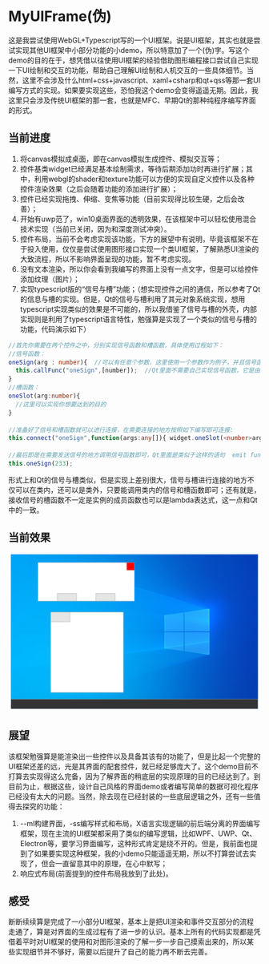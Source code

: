 # MyUIFrame(伪)
这是我尝试使用WebGL+Typescript写的一个UI框架。说是UI框架，其实也就是尝试实现其他UI框架中小部分功能的小demo，所以特意加了一个(伪)字。写这个demo的目的在于，想凭借以往使用UI框架的经验借助图形编程接口尝试自己实现一下UI绘制和交互的功能，帮助自己理解UI绘制和人机交互的一些具体细节。当然，这里不会涉及什么html+css+javascript、xaml+csharp和qt+qss等那一套UI编写方式的实现。如果要实现这些，恐怕我这个demo会变得遥遥无期。因此，我这里只会涉及传统UI框架的那一套，也就是MFC、早期Qt的那种纯程序编写界面的形式。
## 当前进度
1. 将canvas模拟成桌面，即在canvas模拟生成控件、模拟交互等；
2. 控件基类widget已经满足基本绘制需求，等待后期添加功时再进行扩展；其中，利用webgl的shader和texture功能可以方便的实现自定义控件以及各种控件渲染效果（之后会随着功能的添加进行扩展）；
3. 控件已经实现拖拽、伸缩、变焦等功能（目前实现得比较生硬，之后会改善）；
4. 开始有uwp范了，win10桌面界面的透明效果，在该框架中可以轻松使用混合技术实现（当前已关闭，因为和深度测试冲突）。
5. 控件布局，当前不会考虑实现该功能，下方的展望中有说明，毕竟该框架不在于投入使用，仅仅是尝试使用图形接口实现一个类UI框架，了解熟悉UI渲染的大致流程，所以不影响界面呈现的功能，暂不考虑实现。
6. 没有文本渲染，所以你会看到我编写的界面上没有一点文字，但是可以给控件添加纹理（图片）；
7. 实现typescript版的“信号与槽”功能；（想实现控件之间的通信，所以参考了Qt的信息与槽的实现。但是，Qt的信号与槽利用了其元对象系统实现，想用typescript实现类似的效果是不可能的，所以我借鉴了信号与槽的外壳，内部实现则是利用了typescript语言特性，勉强算是实现了一个类似的信号与槽的功能，代码演示如下）
```typescript
//首先你需要在两个控件之中，分别实现信号函数和槽函数，具体使用过程如下：
//信号函数：
oneSign(arg : number){  //可以有任意个参数，这里使用一个参数作为例子，并且信号函数和槽函数的参数要一致，这一点和Qt的一样
  this.callFunc("oneSign",[number]);  //Qt里面不需要自己实现信号函数，它是由元对象编译器代为实现，但是这里我们需要实现它，只需要调用基类的callFunc函数传入信号函数名和参数数组即可。
}
//槽函数：
oneSlot(arg:number){
  //这里可以实现你想要达到的目的
}

//准备好了信号和槽函数就可以进行连接，在需要连接的地方按照如下编写即可连接:
this.connect("oneSign",function(args:any[]){ widget.oneSlot(<number>args[0])});  //第二个参数是一个lambda表达式，里面调用了槽函数

//最后即是在需要发送信号的地方调用信号函数即可，Qt里面是类似于这样的语句  emit func();
this.oneSign(233);
```
形式上和Qt的信号与槽类似，但是实现上差别很大，信号与槽进行连接的地方不仅可以在类内，还可以是类外，只要能调用类内的信号和槽函数即可；还有就是，接收信号的槽函数不一定是实例的成员函数也可以是lambda表达式，这一点和Qt中的一致。
## 当前效果
![效果](https://github.com/Zer0n1-coder/MyToys/blob/master/MyUIFrame/rendering.jpg)  
## 展望
该框架勉强算是能渲染出一些控件以及具备其该有的功能了，但是比起一个完整的UI框架还差的远，光是其界面的配套控件，就已经足够庞大了。这个demo目前不打算去实现得这么完备，因为了解界面的稍底层的实现原理的目的已经达到了。到目前为止，根据这些，设计自己风格的界面demo或者编写简单的数据可视化程序已经没有太大的问题。当然，除去现在已经封装的一些底层逻辑之外，还有一些值得去探究的功能：  
1. --ml构建界面，-ss编写样式和布局，X语言实现逻辑的前后端分离的界面编写框架，现在主流的UI框架都采用了类似的编写逻辑，比如WPF、UWP、Qt、Electron等，要学习界面编写，这种形式肯定是绕不开的。但是，我前面也提到了如果要实现这种框架，我的小demo只能遥遥无期，所以不打算尝试去实现了，但会一直留意其中的原理，在心中默写；
2. 响应式布局(前面提到的控件布局我放到了此处)。
## 感受
断断续续算是完成了一小部分UI框架，基本上是把UI渲染和事件交互部分的流程走通了，算是对界面的生成过程有了进一步的认识。基本上所有的代码实现都是凭借着平时对UI框架的使用和对图形渲染的了解一步一步自己摸索出来的，所以某些实现细节并不够好，需要以后提升了自己的能力再不断去完善。
